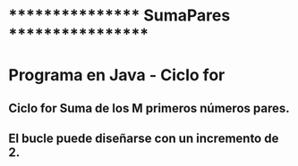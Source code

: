 # *************** SumaPares ****************
#
# Programa en Java - Ciclo for 
## Ciclo for Suma de los M primeros números pares.
## El bucle puede diseñarse con un incremento de 2.
